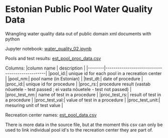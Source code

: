 # Estonian Public Pool Water Quality Data

Wrangling water quality data out of public domain xml documents with python

Jupyter notebook: [water_quality_02.ipynb](https://github.com/rainermesi/est_public_pool_data/blob/master/water_quality_02.ipynb)

Pools and test results: [est_pool_proc_data.csv](https://github.com/rainermesi/est_public_pool_data/blob/master/est_pool_proc_data.csv)

Columns:
|column name | description |
|--------|------------------------------------------------|
|pool_id:| unique id for each pool in a recreation center |
|pool_nm:| pool name (in Estonian) |
|test_dt:| date of procedure |
|proc_id:| unique id for procedure |
|proc_rs:| procedure result (vastab nõuetele - test passed ; ei vasta nõuetele - test not passed) |
|proc_test_nm:| name of test in a procedure |
|proc_test_rs:| result of test in a procedure |
|proc_test_val:| value of test in a procedure |
|proc_test_unit:| mesuring unit of test value |

Recreation center names: [est_pool_data.csv](https://github.com/rainermesi/est_public_pool_data/blob/master/est_pool_data.csv)

There is more data in the source file, but at the moment this csv can only be used to link individual pool id's to the recreation center they are part of.
